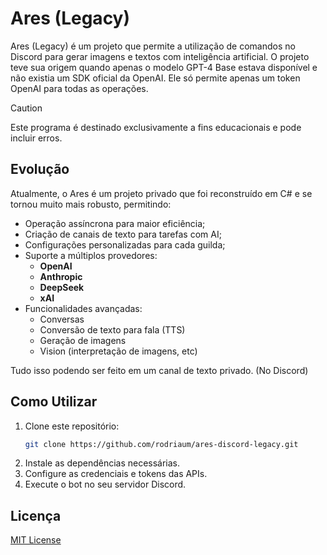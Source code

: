 # Ares (Legacy)

Ares (Legacy) é um projeto que permite a utilização de comandos no Discord para gerar imagens e textos com inteligência artificial. O projeto teve sua origem quando apenas o modelo GPT-4 Base estava disponível e não existia um SDK oficial da OpenAI. 
Ele só permite apenas um token OpenAI para todas as operações.

> [!CAUTION]
> Este programa é destinado exclusivamente a fins educacionais e pode incluir erros.

## Evolução

Atualmente, o Ares é um projeto privado que foi reconstruído em C# e se tornou muito mais robusto, permitindo:

- Operação assíncrona para maior eficiência;
- Criação de canais de texto para tarefas com AI;
- Configurações personalizadas para cada guilda;
- Suporte a múltiplos provedores:
  - **OpenAI**
  - **Anthropic**
  - **DeepSeek**
  - **xAI**
- Funcionalidades avançadas:
  - Conversas
  - Conversão de texto para fala (TTS)
  - Geração de imagens
  - Vision (interpretação de imagens, etc)
 
Tudo isso podendo ser feito em um canal de texto privado. (No Discord)

## Como Utilizar

1. Clone este repositório:
   ```sh
   git clone https://github.com/rodriaum/ares-discord-legacy.git
   ```
2. Instale as dependências necessárias.
3. Configure as credenciais e tokens das APIs.
4. Execute o bot no seu servidor Discord.

## Licença

[MIT License](https://github.com/rodriaum/ares-discord-legacy?tab=MIT-1-ov-file#MIT-1-ov-file)